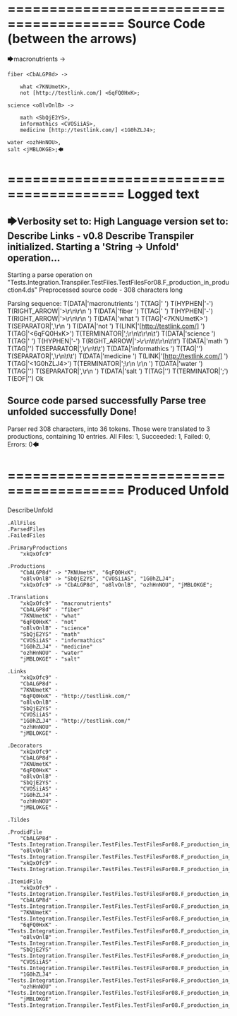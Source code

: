 ========================================
Source Code (between the arrows)
========================================

🡆macronutrients <xkQxOfc9> ->

    fiber <CbALGP8d> ->

        what <7KNUmetK>,
        not [http://testlink.com/] <6qFQ0HxK>;
	
	science <o8lvOnlB> ->
		
		math <SbQjE2YS>,
		informathics <CVOSiiAS>,
		medicine [http://testlink.com/] <1G0hZLJ4>;
    
    water <ozhHnNOU>,
    salt <jMBLOKGE>;🡄

========================================
Logged text
========================================

🡆Verbosity set to: High
Language version set to: Describe Links - v0.8
Describe Transpiler initialized.
Starting a 'String -> Unfold' operation...
------------------------
Starting a parse operation on "Tests.Integration.Transpiler.TestFiles.TestFilesFor08.F_production_in_production4.ds"
Preprocessed source code - 308 characters long

Parsing sequence: T(DATA|'macronutrients ') T(TAG|'<xkQxOfc9> ') T(HYPHEN|'-') T(RIGHT_ARROW|'>\r\n\r\n    ') T(DATA|'fiber ') T(TAG|'<CbALGP8d> ') T(HYPHEN|'-') T(RIGHT_ARROW|'>\r\n\r\n        ') T(DATA|'what ') T(TAG|'<7KNUmetK>') T(SEPARATOR|',\r\n        ') T(DATA|'not ') T(LINK|'[http://testlink.com/] ') T(TAG|'<6qFQ0HxK>') T(TERMINATOR|';\r\n\t\r\n\t') T(DATA|'science ') T(TAG|'<o8lvOnlB> ') T(HYPHEN|'-') T(RIGHT_ARROW|'>\r\n\t\t\r\n\t\t') T(DATA|'math ') T(TAG|'<SbQjE2YS>') T(SEPARATOR|',\r\n\t\t') T(DATA|'informathics ') T(TAG|'<CVOSiiAS>') T(SEPARATOR|',\r\n\t\t') T(DATA|'medicine ') T(LINK|'[http://testlink.com/] ') T(TAG|'<1G0hZLJ4>') T(TERMINATOR|';\r\n    \r\n    ') T(DATA|'water ') T(TAG|'<ozhHnNOU>') T(SEPARATOR|',\r\n    ') T(DATA|'salt ') T(TAG|'<jMBLOKGE>') T(TERMINATOR|';') T(EOF|'<EOF>') Ok

Source code parsed successfully
Parse tree unfolded successfully
Done!
------------------------
Parser red 308 characters, into 36 tokens.
Those were translated to 3 productions, containing 10 entries.
All Files: 1, Succeeded: 1, Failed: 0, Errors: 0🡄

========================================
Produced Unfold
========================================

DescribeUnfold

    .AllFiles
    .ParsedFiles
    .FailedFiles

    .PrimaryProductions
        "xkQxOfc9" 

    .Productions
        "CbALGP8d" -> "7KNUmetK", "6qFQ0HxK";
        "o8lvOnlB" -> "SbQjE2YS", "CVOSiiAS", "1G0hZLJ4";
        "xkQxOfc9" -> "CbALGP8d", "o8lvOnlB", "ozhHnNOU", "jMBLOKGE";

    .Translations
        "xkQxOfc9" - "macronutrients"
        "CbALGP8d" - "fiber"
        "7KNUmetK" - "what"
        "6qFQ0HxK" - "not"
        "o8lvOnlB" - "science"
        "SbQjE2YS" - "math"
        "CVOSiiAS" - "informathics"
        "1G0hZLJ4" - "medicine"
        "ozhHnNOU" - "water"
        "jMBLOKGE" - "salt"

    .Links
        "xkQxOfc9" - 
        "CbALGP8d" - 
        "7KNUmetK" - 
        "6qFQ0HxK" - "http://testlink.com/"
        "o8lvOnlB" - 
        "SbQjE2YS" - 
        "CVOSiiAS" - 
        "1G0hZLJ4" - "http://testlink.com/"
        "ozhHnNOU" - 
        "jMBLOKGE" - 

    .Decorators
        "xkQxOfc9" - 
        "CbALGP8d" - 
        "7KNUmetK" - 
        "6qFQ0HxK" - 
        "o8lvOnlB" - 
        "SbQjE2YS" - 
        "CVOSiiAS" - 
        "1G0hZLJ4" - 
        "ozhHnNOU" - 
        "jMBLOKGE" - 

    .Tildes

    .ProdidFile
        "CbALGP8d" - "Tests.Integration.Transpiler.TestFiles.TestFilesFor08.F_production_in_production4.ds"
        "o8lvOnlB" - "Tests.Integration.Transpiler.TestFiles.TestFilesFor08.F_production_in_production4.ds"
        "xkQxOfc9" - "Tests.Integration.Transpiler.TestFiles.TestFilesFor08.F_production_in_production4.ds"

    .ItemidFile
        "xkQxOfc9" - "Tests.Integration.Transpiler.TestFiles.TestFilesFor08.F_production_in_production4.ds"
        "CbALGP8d" - "Tests.Integration.Transpiler.TestFiles.TestFilesFor08.F_production_in_production4.ds"
        "7KNUmetK" - "Tests.Integration.Transpiler.TestFiles.TestFilesFor08.F_production_in_production4.ds"
        "6qFQ0HxK" - "Tests.Integration.Transpiler.TestFiles.TestFilesFor08.F_production_in_production4.ds"
        "o8lvOnlB" - "Tests.Integration.Transpiler.TestFiles.TestFilesFor08.F_production_in_production4.ds"
        "SbQjE2YS" - "Tests.Integration.Transpiler.TestFiles.TestFilesFor08.F_production_in_production4.ds"
        "CVOSiiAS" - "Tests.Integration.Transpiler.TestFiles.TestFilesFor08.F_production_in_production4.ds"
        "1G0hZLJ4" - "Tests.Integration.Transpiler.TestFiles.TestFilesFor08.F_production_in_production4.ds"
        "ozhHnNOU" - "Tests.Integration.Transpiler.TestFiles.TestFilesFor08.F_production_in_production4.ds"
        "jMBLOKGE" - "Tests.Integration.Transpiler.TestFiles.TestFilesFor08.F_production_in_production4.ds"

